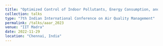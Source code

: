 ```yaml
---
title: "Optimized Control of Indoor Pollutants, Energy Consumption, and Thermal Comfort"
collection: talks
type: "7th Indian International Conference on Air Quality Management"
permalink: /talks/aaar_2023
venue: "IIT Madra"
date: 2022-11-29
location: "Chennai, India"
---
```


